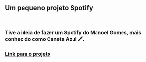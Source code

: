 ## Um pequeno projeto Spotify
<br>

### Tive a ideia de fazer um Spotify do Manoel Gomes, mais conhecido como Caneta Azul 🖊️.

### [Link para o projeto](https://manoel-verso.vercel.app/)